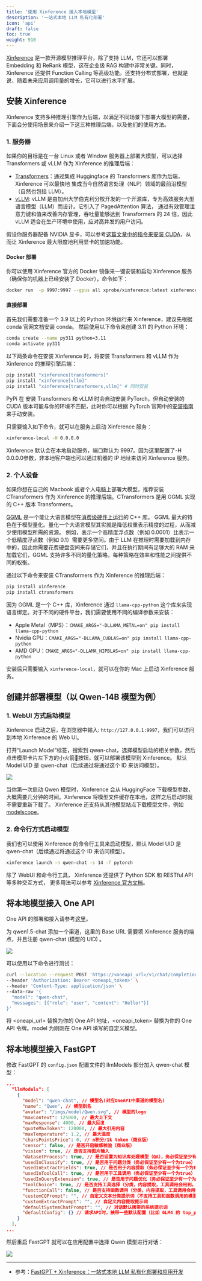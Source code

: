 ```yaml
---
title: '使用 Xinference 接入本地模型'
description: '一站式本地 LLM 私有化部署'
icon: 'api'
draft: false
toc: true
weight: 910
---
```


[Xinference](https://github.com/xorbitsai/inference) 是一款开源模型推理平台，除了支持 LLM，它还可以部署 Embedding 和 ReRank 模型，这在企业级 RAG 构建中非常关键。同时，Xinference 还提供 Function Calling 等高级功能。还支持分布式部署，也就是说，随着未来应用调用量的增长，它可以进行水平扩展。

## 安装 Xinference

Xinference 支持多种推理引擎作为后端，以满足不同场景下部署大模型的需要，下面会分使用场景来介绍一下这三种推理后端，以及他们的使用方法。

### 1. 服务器

如果你的目标是在一台 Linux 或者 Window 服务器上部署大模型，可以选择 Transformers 或 vLLM 作为 Xinference 的推理后端：

+ [Transformers](https://huggingface.co/docs/transformers/index)：通过集成 Huggingface 的 Transformers 库作为后端，Xinference 可以最快地 集成当今自然语言处理（NLP）领域的最前沿模型（自然也包括 LLM）。
+ [vLLM](https://vllm.ai/): vLLM 是由加州大学伯克利分校开发的一个开源库，专为高效服务大型语言模型（LLM）而设计。它引入了 PagedAttention 算法， 通过有效管理注意力键和值来改善内存管理，吞吐量能够达到 Transformers 的 24 倍，因此 vLLM 适合在生产环境中使用，应对高并发的用户访问。

假设你服务器配备 NVIDIA 显卡，可以参考[这篇文章中的指令来安装 CUDA](https://xorbits.cn/blogs/langchain-streamlit-doc-chat)，从而让 Xinference 最大限度地利用显卡的加速功能。

#### Docker 部署

你可以使用 Xinference 官方的 Docker 镜像来一键安装和启动 Xinference 服务（确保你的机器上已经安装了 Docker），命令如下：

```bash
docker run  -p 9997:9997 --gpus all xprobe/xinference:latest xinference-local -H 0.0.0.0
```

#### 直接部署

首先我们需要准备一个 3.9 以上的 Python 环境运行来 Xinference，建议先根据 conda 官网文档安装 conda。 然后使用以下命令来创建 3.11 的 Python 环境：

```bash
conda create --name py311 python=3.11
conda activate py311
```

以下两条命令在安装 Xinference 时，将安装 Transformers 和 vLLM 作为 Xinference 的推理引擎后端：

```bash
pip install "xinference[transformers]"
pip install "xinference[vllm]"
pip install "xinference[transformers,vllm]" # 同时安装
```

PyPi 在 安装 Transformers 和 vLLM 时会自动安装 PyTorch，但自动安装的 CUDA 版本可能与你的环境不匹配，此时你可以根据 PyTorch 官网中的[安装指南](https://pytorch.org/get-started/locally/)来手动安装。

只需要输入如下命令，就可以在服务上启动 Xinference 服务：

```bash
xinference-local -H 0.0.0.0
```

Xinference 默认会在本地启动服务，端口默认为 9997。因为这里配置了-H 0.0.0.0参数，非本地客户端也可以通过机器的 IP 地址来访问 Xinference 服务。

### 2. 个人设备

如果你想在自己的 Macbook 或者个人电脑上部署大模型，推荐安装 CTransformers 作为 Xinference 的推理后端。CTransformers 是用 GGML 实现的 C++ 版本 Transformers。

[GGML](https://ggml.ai/) 是一个能让大语言模型在[消费级硬件上运行](https://github.com/ggerganov/llama.cpp/discussions/205)的 C++ 库。 GGML 最大的特色在于模型量化。量化一个大语言模型其实就是降低权重表示精度的过程，从而减少使用模型所需的资源。 例如，表示一个高精度浮点数（例如 0.0001）比表示一个低精度浮点数（例如 0.1）需要更多空间。由于 LLM 在推理时需要加载到内存中的，因此你需要花费硬盘空间来存储它们，并且在执行期间有足够大的 RAM 来加载它们，GGML 支持许多不同的量化策略，每种策略在效率和性能之间提供不同的权衡。

通过以下命令来安装 CTransformers 作为 Xinference 的推理后端：

```bash
pip install xinference
pip install ctransformers
```

因为 GGML 是一个 C++ 库，Xinference 通过 `llama-cpp-python` 这个库来实现语言绑定。对于不同的硬件平台，我们需要使用不同的编译参数来安装：

- Apple Metal（MPS）：`CMAKE_ARGS="-DLLAMA_METAL=on" pip install llama-cpp-python`
- Nvidia GPU：`CMAKE_ARGS="-DLLAMA_CUBLAS=on" pip install llama-cpp-python`
- AMD GPU：`CMAKE_ARGS="-DLLAMA_HIPBLAS=on" pip install llama-cpp-python`

安装后只需要输入 `xinference-local`，就可以在你的 Mac 上启动 Xinference 服务。

## 创建并部署模型（以 Qwen-14B 模型为例）

### 1. WebUI 方式启动模型

Xinference 启动之后，在浏览器中输入: `http://127.0.0.1:9997`，我们可以访问到本地 Xinference 的 Web UI。

打开“Launch Model”标签，搜索到 qwen-chat，选择模型启动的相关参数，然后点击模型卡片左下方的小火箭🚀按钮，就可以部署该模型到 Xinference。 默认 Model UID 是 qwen-chat（后续通过将通过这个 ID 来访问模型）。

![](/imgs/xinference-launch-model.png)

当你第一次启动 Qwen 模型时，Xinference 会从 HuggingFace 下载模型参数，大概需要几分钟的时间。Xinference 将模型文件缓存在本地，这样之后启动时就不需要重新下载了。 Xinference 还支持从其他模型站点下载模型文件，例如 [modelscope](https://inference.readthedocs.io/en/latest/models/sources/sources.html)。

### 2. 命令行方式启动模型

我们也可以使用 Xinference 的命令行工具来启动模型，默认 Model UID 是 qwen-chat（后续通过将通过这个 ID 来访问模型）。

```bash
xinference launch -n qwen-chat -s 14 -f pytorch
```

除了 WebUI 和命令行工具， Xinference 还提供了 Python SDK 和 RESTful API 等多种交互方式， 更多用法可以参考 [Xinference 官方文档](https://inference.readthedocs.io/en/latest/getting_started/index.html)。

## 将本地模型接入 One API

One API 的部署和接入请参考[这里](/docs/development/one-api/)。

为 qwen1.5-chat 添加一个渠道，这里的 Base URL 需要填 Xinference 服务的端点，并且注册 qwen-chat (模型的 UID) 。

![](/imgs/one-api-add-xinference-models.jpg)

可以使用以下命令进行测试：

```bash
curl --location --request POST 'https://<oneapi_url>/v1/chat/completions' \
--header 'Authorization: Bearer <oneapi_token>' \
--header 'Content-Type: application/json' \
--data-raw '{
  "model": "qwen-chat",
  "messages": [{"role": "user", "content": "Hello!"}]
}'
```

将 <oneapi_url> 替换为你的 One API 地址，<oneapi_token> 替换为你的 One API 令牌。model 为刚刚在 One API 填写的自定义模型。

## 将本地模型接入 FastGPT

修改 FastGPT 的 `config.json` 配置文件的 llmModels 部分加入 qwen-chat 模型：

```json
...
  "llmModels": [
    {
      "model": "qwen-chat", // 模型名(对应OneAPI中渠道的模型名)
      "name": "Qwen", // 模型别名
      "avatar": "/imgs/model/Qwen.svg", // 模型的logo
      "maxContext": 125000, // 最大上下文
      "maxResponse": 4000, // 最大回复
      "quoteMaxToken": 120000, // 最大引用内容
      "maxTemperature": 1.2, // 最大温度
      "charsPointsPrice": 0, // n积分/1k token（商业版）
      "censor": false, // 是否开启敏感校验（商业版）
      "vision": true, // 是否支持图片输入
      "datasetProcess": true, // 是否设置为知识库处理模型（QA），务必保证至少有一个为true，否则知识库会报错
      "usedInClassify": true, // 是否用于问题分类（务必保证至少有一个为true）
      "usedInExtractFields": true, // 是否用于内容提取（务必保证至少有一个为true）
      "usedInToolCall": true, // 是否用于工具调用（务必保证至少有一个为true）
      "usedInQueryExtension": true, // 是否用于问题优化（务必保证至少有一个为true）
      "toolChoice": true, // 是否支持工具选择（分类，内容提取，工具调用会用到。目前只有gpt支持）
      "functionCall": false, // 是否支持函数调用（分类，内容提取，工具调用会用到。会优先使用 toolChoice，如果为false，则使用 functionCall，如果仍为 false，则使用提示词模式）
      "customCQPrompt": "", // 自定义文本分类提示词（不支持工具和函数调用的模型
      "customExtractPrompt": "", // 自定义内容提取提示词
      "defaultSystemChatPrompt": "", // 对话默认携带的系统提示词
      "defaultConfig": {} // 请求API时，挟带一些默认配置（比如 GLM4 的 top_p）
    }
  ],
...
```

然后重启 FastGPT 就可以在应用配置中选择 Qwen 模型进行对话：

![](/imgs/fastgpt-list-models.png)

---

+ 参考：[FastGPT + Xinference：一站式本地 LLM 私有化部署和应用开发](https://xorbits.cn/blogs/fastgpt-weather-chat)



